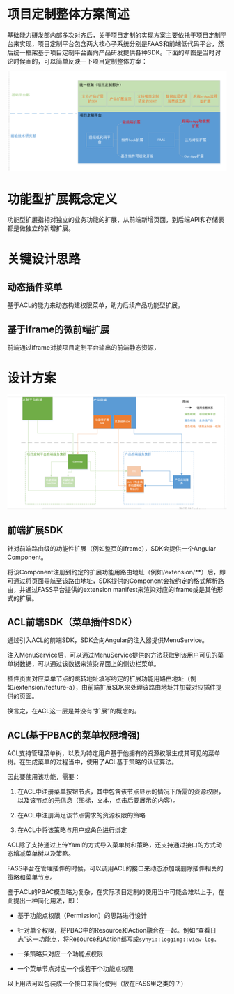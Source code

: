 # 项目定制整体方案简述

基础能力研发部内部多次对齐后，关于项目定制的实现方案主要依托于项目定制平台来实现，项目定制平台包含两大核心子系统分别是FAAS和前端低代码平台，然后统一框架基于项目定制平台面向产品研发提供各种SDK。下面的草图是当时讨论时候画的，可以简单反映一下项目定制整体方案：

![](./插件化/整体方案草稿.png)

# 功能型扩展概念定义

功能型扩展指相对独立的业务功能的扩展，从前端新增页面，到后端API和存储表都是做独立的新增扩展。

# 关键设计思路

## 动态插件菜单

基于ACL的能力来动态构建权限菜单，助力后续产品功能型扩展。

## 基于iframe的微前端扩展

前端通过iframe对接项目定制平台输出的前端静态资源，

# 设计方案

![](./插件化/设计方案.png)

## 前端扩展SDK

针对前端路由级的功能性扩展（例如整页的Iframe），SDK会提供一个Angular Component。

将该Component注册到约定的扩展功能用路由地址（例如/extension/\*\*）后，即可通过将页面导航至该路由地址，SDK提供的Component会按约定的格式解析路由，并通过FASS平台提供的extension manifest来渲染对应的Iframe或是其他形式的扩展。

## ACL前端SDK（菜单插件SDK）

通过引入ACL的前端SDK，SDK会向Angular的注入器提供MenuService。

注入MenuService后，可以通过MenuService提供的方法获取到该用户可见的菜单树数据，可以通过该数据来渲染界面上的侧边栏菜单。

插件页面对应菜单节点的跳转地址填写约定的扩展功能用路由地址（例如/extension/feature-a），由前端扩展SDK来处理该路由地址并加载对应插件提供的页面。

换言之，在ACL这一层是并没有“扩展”的概念的。

  

## ACL(基于PBAC的菜单权限增强)

ACL支持管理菜单树，以及为特定用户基于他拥有的资源权限生成其可见的菜单树。在生成菜单的过程当中，使用了ACL基于策略的认证算法。

  

因此要使用该功能，需要：

1.  在ACL中注册菜单按钮节点，其中包含该节点显示的情况下所需的资源权限，以及该节点的元信息（图标，文本，点击后要展示的内容）。
    
2.  在ACL中注册满足该节点需求的资源权限的策略
    
3.  在ACL中将该策略与用户或角色进行绑定
    

ACL除了支持通过上传Yaml的方式导入菜单树和策略，还支持通过接口的方式动态增减菜单树以及策略。

FASS平台在管理插件的时候，可以调用ACL的接口来动态添加或删除插件相关的策略和菜单节点。

  

鉴于ACL的PBAC模型略为复杂，在实际项目定制的使用当中可能会难以上手，在此提出一种简化用法，即：

+   基于功能点权限（Permission）的思路进行设计
    
+   针对单个权限，将PBAC中的Resource和Action融合在一起。例如“查看日志”这一功能点，将Resource和Action都写成`synyi::logging::view-log`。
    
+   一条策略只对应一个功能点权限
    
+   一个菜单节点对应一个或若干个功能点权限
    

以上用法可以包装成一个接口来简化使用（放在FASS里之类的？）